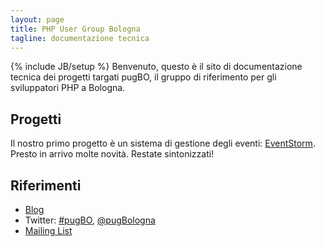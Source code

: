 ```yaml
---
layout: page
title: PHP User Group Bologna
tagline: documentazione tecnica
---
```

{% include JB/setup %}
Benvenuto, questo è il sito di documentazione tecnica dei progetti targati pugBO, il gruppo di riferimento per gli sviluppatori PHP a Bologna.

## Progetti
Il nostro primo progetto è un sistema di gestione degli eventi: [EventStorm](https://github.com/pugbo/eventstorm).
Presto in arrivo molte novità. Restate sintonizzati!

## Riferimenti
* [Blog](http://bologna.grusp.org/)
* Twitter: [#pugBO](https://twitter.com/search?q=%23pugBO), [@pugBologna](http://twitter.com/pugBologna)
* [Mailing List](http://bologna.grusp.org/mailing-list)
